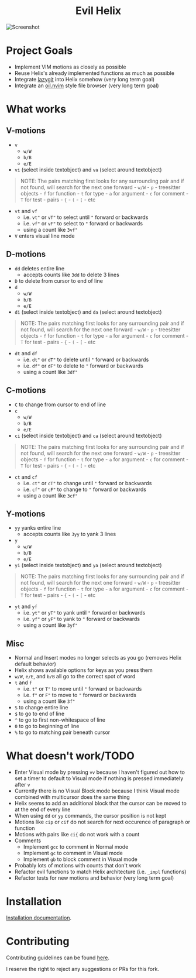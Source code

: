 <div align="center">

<h1>
Evil Helix
<!-- <picture> -->
<!--   <source media="(prefers-color-scheme: dark)" srcset="logo_dark.svg"> -->
<!--   <source media="(prefers-color-scheme: light)" srcset="logo_light.svg"> -->
<!--   <img alt="Helix" height="128" src="logo_light.svg"> -->
<!-- </picture> -->
</h1>

</div>

![Screenshot](./screenshot.png)

# Project Goals
- Implement VIM motions as closely as possible
- Reuse Helix's already implemented functions as much as possible
- Integrate [lazygit](https://github.com/jesseduffield/lazygit) into Helix somehow (very long term goal)
- Integrate an [oil.nvim](https://github.com/stevearc/oil.nvim) style file browser (very long term goal)

# What works
## V-motions
- `v`
    - `w/W`
    - `b/B`
    - `e/E`
- `vi` (select inside textobject) and `va` (select around textobject)
> NOTE: The pairs matching first looks for any surrounding pair and if not found, will search for the next one forward
    - `w/W`
    - `p`
    - treesitter objects 
        - `f` for function
        - `t` for type
        - `a` for argument
        - `c` for comment
        - `T` for test
    - pairs
        - `{`
        - `(`
        - `[`
        - etc
- `vt` and `vf`
    - i.e. `vt"` or `vT"` to select until `"` forward or backwards
    - i.e. `vf"` or `vF"` to select to `"` forward or backwards
    - using a count like `3vf"`
- `V` enters visual line mode

## D-motions
- `dd` deletes entire line
    - accepts counts like `3dd` to delete 3 lines
- `D` to delete from cursor to end of line
- `d`
    - `w/W`
    - `b/B`
    - `e/E`
- `di` (select inside textobject) and `da` (select around textobject)
> NOTE: The pairs matching first looks for any surrounding pair and if not found, will search for the next one forward
    - `w/W`
    - `p`
    - treesitter objects 
        - `f` for function
        - `t` for type
        - `a` for argument
        - `c` for comment
        - `T` for test
    - pairs
        - `{`
        - `(`
        - `[`
        - etc
- `dt` and `df`
    - i.e. `dt"` or `dT"` to delete until `"` forward or backwards
    - i.e. `df"` or `dF"` to delete to `"` forward or backwards
    - using a count like `3df"`

## C-motions
- `C` to change from cursor to end of line
- `c`
    - `w/W`
    - `b/B`
    - `e/E`
- `ci` (select inside textobject) and `ca` (select around textobject)
> NOTE: The pairs matching first looks for any surrounding pair and if not found, will search for the next one forward
    - `w/W`
    - `p`
    - treesitter objects 
        - `f` for function
        - `t` for type
        - `a` for argument
        - `c` for comment
        - `T` for test
    - pairs
        - `{`
        - `(`
        - `[`
        - etc
- `ct` and `cf`
    - i.e. `ct"` or `cT"` to change until `"` forward or backwards
    - i.e. `cf"` or `cF"` to change to `"` forward or backwards
    - using a count like `3cf"`

## Y-motions
- `yy` yanks entire line
    - accepts counts like `3yy` to yank 3 lines
- `y`
    - `w/W`
    - `b/B`
    - `e/E`
- `yi` (select inside textobject) and `ya` (select around textobject)
> NOTE: The pairs matching first looks for any surrounding pair and if not found, will search for the next one forward
    - `w/W`
    - `p`
    - treesitter objects 
        - `f` for function
        - `t` for type
        - `a` for argument
        - `c` for comment
        - `T` for test
    - pairs
        - `{`
        - `(`
        - `[`
        - etc
- `yt` and `yf`
    - i.e. `yt"` or `yT"` to yank until `"` forward or backwards
    - i.e. `yf"` or `yF"` to yank to `"` forward or backwards
    - using a count like `3yf"`

## Misc
- Normal and Insert modes no longer selects as you go (removes Helix default behavior)
- Helix shows available options for keys as you press them
- `w/W`, `e/E`, and `b/B` all go to the correct spot of word
- `t` and `f`
    - i.e. `t"` or `T"` to move until `"` forward or backwards
    - i.e. `f"` or `F"` to move to `"` forward or backwards
    - using a count like `3f"`
- `S` to change entire line
- `$` to go to end of line
- `^` to go to first non-whitespace of line
- `0` to go to beginning of line
- `%` to go to matching pair beneath cursor

# What doesn't work/TODO
- Enter Visual mode by pressing `vv` because I haven't figured out how to set a timer to default to Visual mode if nothing is pressed immediately after `v`
- Currently there is no Visual Block mode because I think Visual mode combined with multicursor does the same thing
- Helix seems to add an additional block that the cursor can be moved to at the end of every line
- When using `dd` or `yy` commands, the cursor position is not kept
- Motions like `cip` or `cif` do not search for next occurence of paragraph or function
- Motions with pairs like `ci{` do not work with a count
- Comments
    - Implement `gcc` to comment in Normal mode
    - Implement `gc` to comment in Visual mode
    - Implement `gb` to block comment in Visual mode
- Probably lots of motions with counts that don't work
- Refactor evil functions to match Helix architecture (i.e. `_impl` functions)
- Refactor tests for new motions and behavior (very long term goal)


# Installation

[Installation documentation](https://docs.helix-editor.com/install.html).

<!-- [![Packaging status](https://repology.org/badge/vertical-allrepos/helix-editor.svg?exclude_unsupported=1)](https://repology.org/project/helix-editor/versions) -->

# Contributing

Contributing guidelines can be found [here](./docs/CONTRIBUTING.md).

I reserve the right to reject any suggestions or PRs for this fork.
